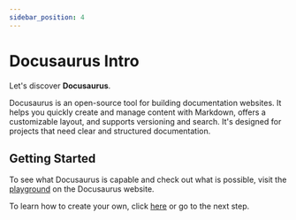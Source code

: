 ```yaml
---
sidebar_position: 4
---
```


# Docusaurus Intro

Let's discover **Docusaurus**.

Docusaurus is an open-source tool for building documentation websites. It helps you quickly create and manage content with Markdown, offers a customizable layout, and supports versioning and search. It's designed for projects that need clear and structured documentation.

## Getting Started

To see what Docusaurus is capable and check out what is possible, visit the [playground](https://docusaurus.new) on the Docusaurus website.

To learn how to create your own, click [here](./tutorial-basics/create-a-page.md) or go to the next step.
